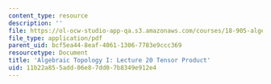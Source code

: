 ```yaml
---
content_type: resource
description: ''
file: https://ol-ocw-studio-app-qa.s3.amazonaws.com/courses/18-905-algebraic-topology-i-fall-2016/11b22a855add06e87dd07b8349e912e4_MIT18_905F16_lec20.pdf
file_type: application/pdf
parent_uid: bcf5ea44-8eaf-4061-1306-7783e9ccc369
resourcetype: Document
title: 'Algebraic Topology I: Lecture 20 Tensor Product'
uid: 11b22a85-5add-06e8-7dd0-7b8349e912e4
---
```

